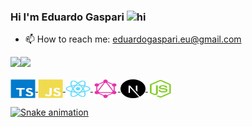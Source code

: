 
### Hi I'm Eduardo Gaspari <img src="https://user-images.githubusercontent.com/1303154/88677602-1635ba80-d120-11ea-84d8-d263ba5fc3c0.gif" height="28px" width="28px" alt="hi">

- 📫 How to reach me: eduardogaspari.eu@gmail.com
<div>
  <a href="https://github.com/eduardogaspari">
  <img height="180em" src="https://github-readme-stats.vercel.app/api?username=eduardogaspari&show_icons=true&theme=omni&include_all_commits=true&count_private=true"/><img height="180em" src="https://github-readme-stats.vercel.app/api/top-langs/?username=eduardogaspari&layout=compact&langs_count=7&theme=omni"/>
</div>


<div style="display: inline_block"><br>
  <img align="center" alt="Edu-Ts" height="30" width="40" src="https://raw.githubusercontent.com/devicons/devicon/master/icons/typescript/typescript-original.svg">
   <img align="center" alt="Edu-Js" height="30" width="40" src="https://raw.githubusercontent.com/devicons/devicon/master/icons/javascript/javascript-plain.svg">
  
  <img align="center" alt="Edu-React" height="30" width="40" src="https://raw.githubusercontent.com/devicons/devicon/master/icons/react/react-original.svg">
      <img align="center" alt="Edu-Graphql" height="30" width="40" src="https://raw.githubusercontent.com/devicons/devicon/master/icons/graphql/graphql-plain.svg">

  <img align="center" alt="Edu-Next" height="30" width="40" src="https://raw.githubusercontent.com/devicons/devicon/master/icons/nextjs/nextjs-original.svg">
    <img align="center" alt="Edu-Node" height="30" width="40" src="https://raw.githubusercontent.com/devicons/devicon/master/icons/nodejs/nodejs-original.svg">

  
   ![Snake animation](https://github.com/eduardogaspari/eduardogaspari/blob/output/github-contribution-grid-snake.svg)
  
</div>

##
  
    

